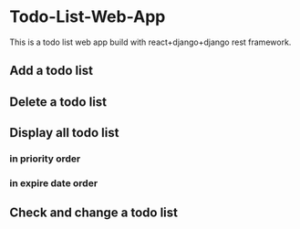 # Todo-List-Web-App
This is a todo list web app build with react+django+django rest framework.

## Add a todo list

## Delete a todo list

## Display all todo list
### in priority order
### in expire date order

## Check and change a todo list
